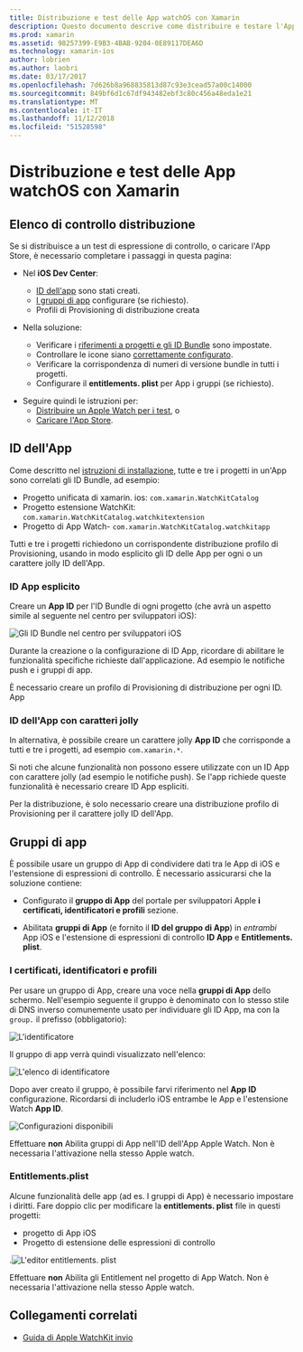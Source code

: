 ```yaml
---
title: Distribuzione e test delle App watchOS con Xamarin
description: Questo documento descrive come distribuire e testare l'App watchOS compilate con Xamarin. Fornisce un elenco di controllo di distribuzione, si esamina esplicito e gli ID, di app con caratteri jolly e si esaminano i gruppi di app.
ms.prod: xamarin
ms.assetid: 98257399-E9B3-4BAB-9204-0E89117DEA6D
ms.technology: xamarin-ios
author: lobrien
ms.author: laobri
ms.date: 03/17/2017
ms.openlocfilehash: 7d626b8a968835813d87c93e3cead57a00c14000
ms.sourcegitcommit: 849bf6d1c67df943482ebf3c80c456a48eda1e21
ms.translationtype: MT
ms.contentlocale: it-IT
ms.lasthandoff: 11/12/2018
ms.locfileid: "51528598"
---
```

# <a name="deploying-and-testing-watchos-apps-with-xamarin"></a>Distribuzione e test delle App watchOS con Xamarin

## <a name="deployment-checklist"></a>Elenco di controllo distribuzione

Se si distribuisce a un test di espressione di controllo, o caricare l'App Store, è necessario completare i passaggi in questa pagina:

- Nel **iOS Dev Center**:
  - [ID dell'app](#App_IDs) sono stati creati.
  - [I gruppi di app](#App_Groups) configurare (se richiesto).
  - Profili di Provisioning di distribuzione creata

- Nella soluzione:

  - Verificare i [riferimenti a progetti e gli ID Bundle](~/ios/watchos/get-started/installation.md) sono impostate.
  - Controllare le icone siano [correttamente configurato](~/ios/watchos/app-fundamentals/icons.md).
  - Verificare la corrispondenza di numeri di versione bundle in tutti i progetti.
  - Configurare il **entitlements. plist** per App i gruppi (se richiesto).

* Seguire quindi le istruzioni per:
  - [Distribuire un Apple Watch per i test](~/ios/watchos/deploy-test/device.md), o
  - [Caricare l'App Store](~/ios/watchos/deploy-test/appstore.md).

<a name="App_IDs"/>

## <a name="app-ids"></a>ID dell'App

Come descritto nel [istruzioni di installazione](~/ios/watchos/get-started/installation.md), tutte e tre i progetti in un'App sono correlati gli ID Bundle, ad esempio:

- Progetto unificata di xamarin. ios: `com.xamarin.WatchKitCatalog`
- Progetto estensione WatchKit: `com.xamarin.WatchKitCatalog.watchkitextension`
- Progetto di App Watch- `com.xamarin.WatchKitCatalog.watchkitapp`

Tutti e tre i progetti richiedono un corrispondente distribuzione profilo di Provisioning, usando in modo esplicito gli ID delle App per ogni o un carattere jolly ID dell'App.

### <a name="explicit-app-ids"></a>ID App esplicito

Creare un **App ID** per l'ID Bundle di ogni progetto (che avrà un aspetto simile al seguente nel centro per sviluppatori iOS):

![Gli ID Bundle nel centro per sviluppatori iOS](images/appids-specific-sml.png)

Durante la creazione o la configurazione di ID App, ricordare di abilitare le funzionalità specifiche richieste dall'applicazione. Ad esempio le notifiche push e i gruppi di app.

È necessario creare un profilo di Provisioning di distribuzione per ogni ID. App

### <a name="wildcard-app-id"></a>ID dell'App con caratteri jolly

In alternativa, è possibile creare un carattere jolly **App ID** che corrisponde a tutti e tre i progetti, ad esempio `com.xamarin.*`.

Si noti che alcune funzionalità non possono essere utilizzate con un ID App con carattere jolly (ad esempio le notifiche push). Se l'app richiede queste funzionalità è necessario creare ID App espliciti.

Per la distribuzione, è solo necessario creare una distribuzione profilo di Provisioning per il carattere jolly ID dell'App.

<a name="App_Groups" />

## <a name="app-groups"></a>Gruppi di app

È possibile usare un gruppo di App di condividere dati tra le App di iOS e l'estensione di espressioni di controllo. È necessario assicurarsi che la soluzione contiene:

- Configurato il **gruppo di App** del portale per sviluppatori Apple **i certificati, identificatori e profili** sezione.

- Abilitata **gruppi di App** (e fornito il **ID del gruppo di App**) in *entrambi* App iOS e l'estensione di espressioni di controllo **ID App** e  **Entitlements. plist**.

### <a name="certificates-identifiers--profiles"></a>I certificati, identificatori e profili

Per usare un gruppo di App, creare una voce nella **gruppi di App** dello schermo. Nell'esempio seguente il gruppo è denominato con lo stesso stile di DNS inverso comunemente usato per individuare gli ID App, ma con la `group.` il prefisso (obbligatorio):

![L'identificatore](images/appgroups-new-sml.png)

Il gruppo di app verrà quindi visualizzato nell'elenco:

![L'elenco di identificatore](images/appgroups-setup-sml.png)

Dopo aver creato il gruppo, è possibile farvi riferimento nel **App ID** configurazione. Ricordarsi di includerlo iOS entrambe le App e l'estensione Watch **App ID**.

![Configurazioni disponibili](images/appgroups-sml.png)

Effettuare **non** Abilita gruppi di App nell'ID dell'App Apple Watch. Non è necessaria l'attivazione nella stesso Apple watch.

### <a name="entitlementsplist"></a>Entitlements.plist

Alcune funzionalità delle app (ad es. I gruppi di App) è necessario impostare i diritti.
Fare doppio clic per modificare la **entitlements. plist** file in questi progetti:

- progetto di App iOS
- Progetto di estensione delle espressioni di controllo

.![L'editor entitlements. plist](images/entitlements-plist-sml.png)

Effettuare **non** Abilita gli Entitlement nel progetto di App Watch. Non è necessaria l'attivazione nella stesso Apple watch.

## <a name="related-links"></a>Collegamenti correlati

- [Guida di Apple WatchKit invio](https://developer.apple.com/app-store/watch/)
